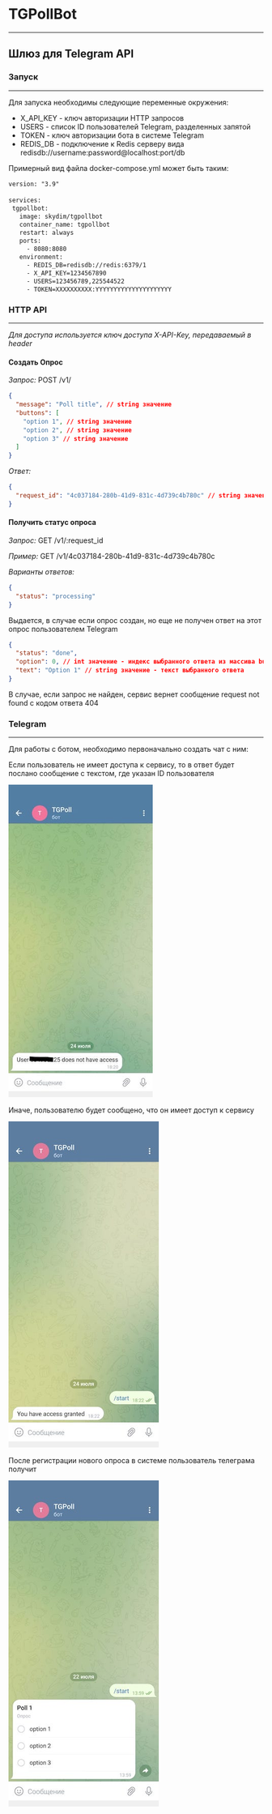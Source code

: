 # TGPollBot


---
## Шлюз для Telegram API

### Запуск

---
Для запуска необходимы следующие переменные окружения:
- X_API_KEY - ключ авторизации HTTP запросов
- USERS - список ID пользователей Telegram, разделенных запятой
- TOKEN - ключ авторизации бота в системе Telegram
- REDIS_DB - подключение к Redis серверу вида redisdb://username:password@localhost:port/db

 Примерный вид файла docker-compose.yml может быть таким:
 ```
 version: "3.9"

services:
  tgpollbot:
    image: skydim/tgpollbot
    container_name: tgpollbot
    restart: always
    ports:
      - 8080:8080
    environment:
      - REDIS_DB=redisdb://redis:6379/1
      - X_API_KEY=1234567890
      - USERS=123456789,225544522
      - TOKEN=XXXXXXXXXX:YYYYYYYYYYYYYYYYYYYYY
 ```

### HTTP API

---
_Для доступа используется ключ доступа X-API-Key, передаваемый в header_

#### Создать Опрос
_Запрос:_ POST /v1/

```json
{
  "message": "Poll title", // string значение
  "buttons": [
    "option 1", // string значение
    "option 2", // string значение
    "option 3" // string значение
  ]
}
```
_Ответ:_
```json
{
  "request_id": "4c037184-280b-41d9-831c-4d739c4b780c" // string значение, идентификатор опроса
}
```

#### Получить статус опроса

_Запрос:_ GET /v1/:request_id

_Пример:_ GET /v1/4c037184-280b-41d9-831c-4d739c4b780c

_Варианты ответов:_
```json
{
  "status": "processing"
}
```
Выдается, в случае если опрос создан, но еще не получен ответ на этот опрос пользователем Telegram
```json
{
  "status": "done",
  "option": 0, // int значение - индекс выбранного ответа из массива buttons (счет начинается с нуля)
  "text": "Option 1" // string значение - текст выбранного ответа
}
```

В случае, если запрос не найден, сервис вернет сообщение request not found с кодом ответа 404
### Telegram

---

Для работы с ботом, необходимо первоначально создать чат с ним:

Если пользователь не имеет доступа к сервису, то в ответ будет послано сообщение с текстом, где указан ID пользователя

![UserID](https://github.com/dimcz/tgpollbot/blob/main/docs/userid.jpg)

Иначе, пользователю будет сообщено, что он имеет доступ к сервису

![NotAllowed](https://github.com/dimcz/tgpollbot/blob/main/docs/start.jpg)

После регистрации нового опроса в системе пользователь телеграма получит 

![NewPoll](https://github.com/dimcz/tgpollbot/blob/main/docs/poll.jpg)